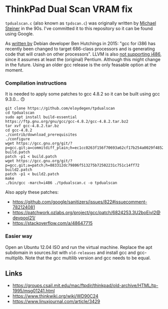 # ThinkPad Dual Scan VRAM fix 
`tpdualscan.c` (also known as `tpdscan.c`) was originally written by [Michael Steiner](http://web.archive.org/web/19991114011731/http://www.zurich.ibm.com/~sti/tplinux.html) in the 90s. I've committed it to this repository so it can be found using Google.
 
As [written by](https://lists.debian.org/debian-devel-announce/2016/05/msg00001.html) Debian developer Ben Hutchings in 2015: "gcc for i386 has recently been changed to target 686-class processors and is generating code that will crash on other processors". LLVM is also [not supporting i486](https://reviews.llvm.org/D42154#977976), since it assumes at least the (original) Pentium. Although this might change in the future. Using an older gcc release is the only feasable option at the moment.

### Compilation instructions
It is needed to apply some patches to gcc 4.8.2 so it can be built using gcc 9.3.0... 🙃

```
git clone https://github.com/eloydegen/tpdualscan
cd tpdualscan
sudo apt install build-essential
https://ftp.gnu.org/gnu/gcc/gcc-4.8.2/gcc-4.8.2.tar.bz2
tar xvf gcc-4.8.2.tar.bz
cd gcc-4.8.2
./contrib/download_prerequisites
./configure
wget https://gcc.gnu.org/git/?p=gcc.git;a=commitdiff_plain;h=ec1cc0263f156f70693a62cf17b254a0029f4852 build.patch
patch -p1 < build.patch 
wget https://gcc.gnu.org/git/?p=gcc.git;a=patch;h=883312dc79806f513275b72502231c751c14ff72 build2.patch
patch -p1 < build2.patch 
make
./bin/gcc -march=i486 ./tpdualscan.c -o tpdualscan
```

Also apply these patches:
* https://github.com/google/sanitizers/issues/822#issuecomment-782124081
* https://patchwork.ozlabs.org/project/gcc/patch/6824253.3U2boEivI2@devpool21/
* https://stackoverflow.com/a/48647715

### Easier way
Open an Ubuntu 12.04 ISO and run the virtual machine. Replace the apt subdomain in sources.list with `old-releases` and install gcc and gcc-multiplib. Note that the gcc multilib version and gcc needs to be equal.

## Links
* https://groups.csail.mit.edu/mac/ftpdir/thinkpad/old-archive/HTML/tp-1995/msg01241.html
* https://www.thinkwiki.org/wiki/WD90C24
* https://www.linuxjournal.com/article/3429
